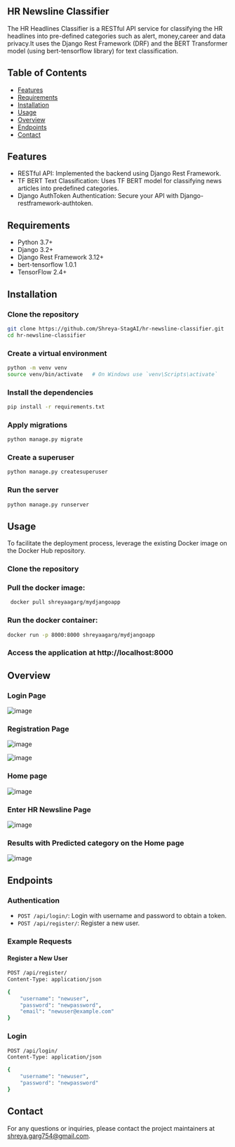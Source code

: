 ## HR  Newsline Classifier 
The HR Headlines Classifier is a RESTful API service for classifying the HR headlines into pre-defined categories such as alert, money,career and data privacy.It uses the Django Rest Framework (DRF) and the BERT Transformer model (using bert-tensorflow library) for text classification.
## Table of Contents
- [Features](#features)
- [Requirements](#requirements)
- [Installation](#installation)
- [Usage](#usage)
- [Overview](#overview)
- [Endpoints](#endpoints)
- [Contact](#contact)
## Features
- RESTful API: Implemented the backend using Django Rest Framework.
- TF BERT Text Classification: Uses TF BERT model for classifying news articles into predefined categories.
- Django AuthToken Authentication: Secure your API with Django-restframework-authtoken.
## Requirements
- Python 3.7+
- Django 3.2+
- Django Rest Framework 3.12+
- bert-tensorflow 1.0.1
- TensorFlow 2.4+
## Installation

### Clone the repository
```bash
git clone https://github.com/Shreya-StagAI/hr-newsline-classifier.git
cd hr-newsline-classifier
```
### Create a virtual environment 
```bash
python -m venv venv
source venv/bin/activate   # On Windows use `venv\Scripts\activate`
```
### Install the dependencies
```bash
pip install -r requirements.txt
```
### Apply migrations
```bash
python manage.py migrate
```
### Create a superuser
```bash
python manage.py createsuperuser
```
### Run the server
```bash
python manage.py runserver
```
## Usage 
To facilitate the deployment process, leverage the existing Docker image on the Docker Hub repository.
### Clone the repository
### Pull the docker image:
 ```bash
  docker pull shreyaagarg/mydjangoapp
  ```
### Run the docker container:
  ```bash
  docker run -p 8000:8000 shreyaagarg/mydjangoapp
  ```
### Access the application at http://localhost:8000


## Overview
### Login Page
![image](https://github.com/Shreya-StagAI/django-hrnewsline-classification/assets/171024676/60b65c6d-2d9b-4c30-8e24-2d566955fb5a)

### Registration Page
![image](https://github.com/Shreya-StagAI/django-hrnewsline-classification/assets/171024676/6ef21140-5cb3-42c4-ac15-c3934d497dd4)

![image](https://github.com/Shreya-StagAI/django-hrnewsline-classification/assets/171024676/ec33280a-bf09-429b-b4ab-0c4ba0aac90f)


### Home page
![image](https://github.com/Shreya-StagAI/django-hrnewsline-classification/assets/171024676/6dc756c2-06e4-4168-8850-1a279a3c9cde)

### Enter HR Newsline Page
![image](https://github.com/Shreya-StagAI/django-hrnewsline-classification/assets/171024676/d1877b8c-8727-4186-bf49-00a8d91348ab)

### Results with Predicted category on the Home page 
![image](https://github.com/Shreya-StagAI/django-hrnewsline-classification/assets/171024676/e2d96dec-443c-457f-b021-f3673138dd75)
## Endpoints

### Authentication
- `POST /api/login/`: Login with username and password to obtain a token.
- `POST /api/register/`: Register a new user.

### Example Requests

#### Register a New User
```bash
POST /api/register/
Content-Type: application/json

{
    "username": "newuser",
    "password": "newpassword",
    "email": "newuser@example.com"
}
```
### Login
```bash
POST /api/login/
Content-Type: application/json

{
    "username": "newuser",
    "password": "newpassword"
}
```

## Contact
For any questions or inquiries, please contact the project maintainers at shreya.garg754@gmail.com.





